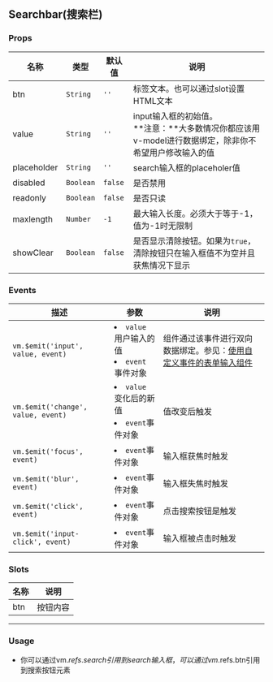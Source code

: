 Searchbar(搜索栏)
-
### <a name="props">Props</a>
|名称|类型|默认值|说明|
|---|---|---|---|
|btn|`String`|`''`|标签文本。也可以通过slot设置HTML文本|
|value|`String`|`''`|input输入框的初始值。<br>**注意：**大多数情况你都应该用v-model进行数据绑定，除非你不希望用户修改输入的值|
|placeholder|`String`|`''`|search输入框的placeholer值|
|disabled|`Boolean`|`false`|是否禁用|
|readonly|`Boolean`|`false`|是否只读|
|maxlength|`Number`|`-1`|最大输入长度。必须大于等于-1，值为-1时无限制|
|showClear|`Boolean`|`false`|是否显示清除按钮。如果为`true`，清除按钮只在输入框值不为空并且获焦情况下显示|

### <a name="events">Events</a>
|描述|参数|说明|
|---|---|---|
|`vm.$emit('input', value, event)`|<li>`value` 用户输入的值<li>`event` 事件对象|组件通过该事件进行双向数据绑定。参见：[使用自定义事件的表单输入组件](http://rc.vuejs.org/guide/components.html#Form-Input-Components-using-Custom-Events)|
|`vm.$emit('change', value, event)`|<li>`value` 变化后的新值<li>`event`事件对象|值改变后触发|
|`vm.$emit('focus', event)`|<li>`event`事件对象|输入框获焦时触发|
|`vm.$emit('blur', event)`|<li>`event`事件对象|输入框失焦时触发|
|`vm.$emit('click', event)`|<li>`event`事件对象|点击搜索按钮是触发|
|`vm.$emit('input-click', event)`|<li>`event`事件对象|输入框被点击时触发|

### <a name="slots">Slots</a>
|名称|说明|
|---|---|
|btn|按钮内容|

***
### <a name="usage">Usage</a>
+ 你可以通过vm.$refs.search引用到search输入框，可以通过vm.$refs.btn引用到搜索按钮元素
